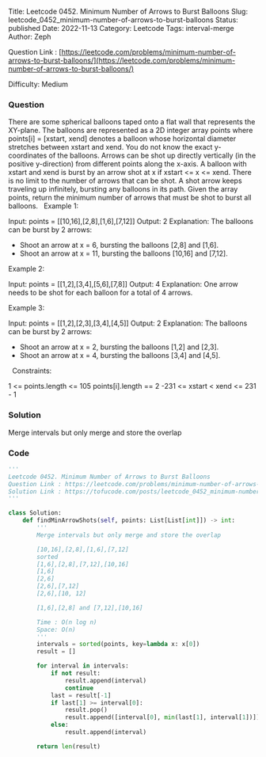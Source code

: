 Title: Leetcode 0452. Minimum Number of Arrows to Burst Balloons
Slug: leetcode_0452_minimum-number-of-arrows-to-burst-balloons
Status: published
Date: 2022-11-13
Category: Leetcode
Tags: interval-merge
Author: Zeph

Question Link : [https://leetcode.com/problems/minimum-number-of-arrows-to-burst-balloons/](https://leetcode.com/problems/minimum-number-of-arrows-to-burst-balloons/)

Difficulty: Medium

### Question
There are some spherical balloons taped onto a flat wall that represents the XY-plane. The balloons are represented as a 2D integer array points where points[i] = [xstart, xend] denotes a balloon whose horizontal diameter stretches between xstart and xend. You do not know the exact y-coordinates of the balloons.
Arrows can be shot up directly vertically (in the positive y-direction) from different points along the x-axis. A balloon with xstart and xend is burst by an arrow shot at x if xstart <= x <= xend. There is no limit to the number of arrows that can be shot. A shot arrow keeps traveling up infinitely, bursting any balloons in its path.
Given the array points, return the minimum number of arrows that must be shot to burst all balloons.
 
Example 1:

Input: points = [[10,16],[2,8],[1,6],[7,12]]
Output: 2
Explanation: The balloons can be burst by 2 arrows:
- Shoot an arrow at x = 6, bursting the balloons [2,8] and [1,6].
- Shoot an arrow at x = 11, bursting the balloons [10,16] and [7,12].

Example 2:

Input: points = [[1,2],[3,4],[5,6],[7,8]]
Output: 4
Explanation: One arrow needs to be shot for each balloon for a total of 4 arrows.

Example 3:

Input: points = [[1,2],[2,3],[3,4],[4,5]]
Output: 2
Explanation: The balloons can be burst by 2 arrows:
- Shoot an arrow at x = 2, bursting the balloons [1,2] and [2,3].
- Shoot an arrow at x = 4, bursting the balloons [3,4] and [4,5].

 
Constraints:

1 <= points.length <= 105
points[i].length == 2
-231 <= xstart < xend <= 231 - 1

### Solution

Merge intervals but only merge and store the overlap

### Code
```python
'''
Leetcode 0452. Minimum Number of Arrows to Burst Balloons
Question Link : https://leetcode.com/problems/minimum-number-of-arrows-to-burst-balloons/
Solution Link : https://tofucode.com/posts/leetcode_0452_minimum-number-of-arrows-to-burst-balloons.html
'''

class Solution:
    def findMinArrowShots(self, points: List[List[int]]) -> int:
        '''
        Merge intervals but only merge and store the overlap

        [10,16],[2,8],[1,6],[7,12]
        sorted
        [1,6],[2,8],[7,12],[10,16]
        [1,6]
        [2,6]
        [2,6],[7,12]
        [2,6],[10, 12]

        [1,6],[2,8] and [7,12],[10,16]

        Time : O(n log n)
        Space: O(n)
        '''
        intervals = sorted(points, key=lambda x: x[0])
        result = []

        for interval in intervals:
            if not result:
                result.append(interval)
                continue
            last = result[-1]
            if last[1] >= interval[0]:
                result.pop()
                result.append([interval[0], min(last[1], interval[1])])
            else:
                result.append(interval)

        return len(result)
```

